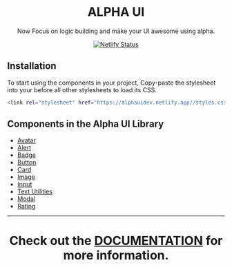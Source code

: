 <div align="center">
<h1>ALPHA UI</h1>

Now Focus on logic building and make your UI awesome using alpha.

[![Netlify Status](https://api.netlify.com/api/v1/badges/e412ab3b-26e7-49df-9189-661b33bf4dcc/deploy-status)](https://app.netlify.com/sites/alphauidev/deploys)

</div>

## Installation

To start using the components in your project, Copy-paste the stylesheet <link> into your <head> before all other stylesheets to load its CSS.

```bash
<link rel="stylesheet" href="https://alphauidev.netlify.app//styles.css" />
```

## Components in the Alpha UI Library

- [Avatar](https://alphauidev.netlify.app/components/avatar/avatar.html)
- [Alert](https://alphauidev.netlify.app/components/alerts/alert.html)
- [Badge](https://alphauidev.netlify.app/components/badge/badge.html)
- [Button](https://alphauidev.netlify.app/components/button/button.html)
- [Card](https://alphauidev.netlify.app/components/cards/cards.html)
- [Image](https://alphauidev.netlify.app/components/images/image.html)
- [Input](https://alphauidev.netlify.app/components/input/input.html)
- [Text Utilities](https://alphauidev.netlify.app/components/textutilities/text)
- [Modal](https://alphauidev.netlify.app/components/model/model.html)
- [Rating](https://alphauidev.netlify.app/components/ratings/rating.html)

---

<div align="center" >

# Check out the [DOCUMENTATION](https://alphauidev.netlify.app/components/avatar/avatar.html) for more information.

</div>
